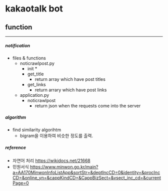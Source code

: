 # kakaotalk bot

## function 
* * *

##### notification
* files & functions
    * noticrawlpost.py
        * init 
            * 
        * get_title 
            * return array which have post titles
        * get_links
            * return arrary which have post links
    * application.py
        * noticrawlpost
            * return json when the requests come into the server 



##### algorithm

* find similarity algorihtm
    * bigram을 이용하여 비슷한 정도를 출력.
    
##### reference
* 자연어 처리 https://wikidocs.net/21668
* 민원서식 https://www.minwon.go.kr/main?a=AA170MinwonInfoListApp&sortStr=&deptIncCD=0&identity=&procIncCD=&online_yn=&cappKindCD=&CappBizSect=&vsect_inc_cd=&currentPage=0